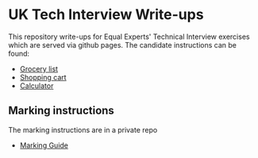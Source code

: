 # UK Tech Interview Write-ups

This repository write-ups for Equal Experts' Technical Interview exercises which are served via github pages.
The candidate instructions can be found:

* [Grocery list](https://equalexperts.github.io/ee-tech-interviews-uk/grocery-list-problem.html)
* [Shopping cart](https://equalexperts.github.io/ee-tech-interviews-uk/shopping-cart-problem.html)
* [Calculator](https://equalexperts.github.io/ee-tech-interviews-uk/calculator-problem.html)

## Marking instructions

The marking instructions are in a private repo

* [Marking Guide](https://equalexperts.github.io/ee-tech-interviews-uk-marking-guide)
